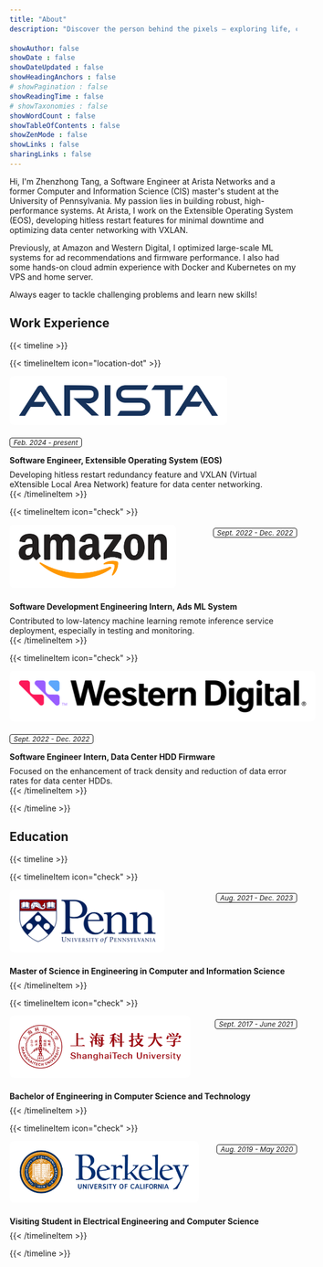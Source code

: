 ```yaml
---
title: "About"
description: "Discover the person behind the pixels – exploring life, coding, and the moments that shape me."

showAuthor: false
showDate : false
showDateUpdated : false
showHeadingAnchors : false
# showPagination : false
showReadingTime : false
# showTaxonomies : false
showWordCount : false
showTableOfContents : false
showZenMode : false
showLinks : false
sharingLinks : false
---
```


Hi, I'm Zhenzhong Tang, a Software Engineer at Arista Networks and a former Computer and Information Science (CIS) master's student at the University of Pennsylvania. My passion lies in building robust, high-performance systems. At Arista, I work on the Extensible Operating System (EOS), developing hitless restart features for minimal downtime and optimizing data center networking with VXLAN.

Previously, at Amazon and Western Digital, I optimized large-scale ML systems for ad recommendations and firmware performance. I also had some hands-on cloud admin experience with Docker and Kubernetes on my VPS and home server.

Always eager to tackle challenging problems and learn new skills!


<style>
/* Convert rem to px: px = rem × base (Typically, base = 16px) */

.experience-logo-date-layout {
  display: flex;
  flex-wrap: wrap;
  justify-content: space-between;
  align-items: flex-start;
  width: 100%;
}

.experience-logo {
  width: 100%;
  margin: 0 1rem 1rem 0;
  padding: 1rem;
  background-color: white;
  border-radius: 0.5rem;
}

.experience-date {
  border: 0.0625rem solid;
  border-radius: 0.25rem;
  margin: 0.375rem 0;
  padding: 0rem 0.375rem;
  font-size: 0.75rem;
  font-style: italic; 
}

.experience-headline {
  font-weight: 700;
  margin: 0.5rem 0;
}

.experience-content {}
</style>

## Work Experience

{{< timeline >}}

{{< timelineItem icon="location-dot" >}}
  <div class="experience-logo-date-layout">
  <img
    src="logos/arista.svg"
    style="max-width: 350px;"
    class="experience-logo nozoom"
  />
  <span class="experience-date">
    Feb. 2024 - present
  </span>
  </div>
  <div class="experience-headline">Software Engineer, Extensible Operating System (EOS)</div>
  <div class="experience-content">Developing hitless restart redundancy feature and VXLAN (Virtual eXtensible Local Area Network) feature for data center networking.</div>
{{< /timelineItem >}}

{{< timelineItem icon="check" >}}
  <div class="experience-logo-date-layout">
    <img
      src="logos/amazon.svg"
      style="max-width: 260px;"
      class="experience-logo nozoom"
    />
    <span class="experience-date">
      Sept. 2022 - Dec. 2022
    </span>
  </div>
  <div class="experience-headline">Software Development Engineering Intern, Ads ML System</div>
  <div class="experience-content">Contributed to low-latency machine learning remote inference service deployment, especially in testing and monitoring.</div>
{{< /timelineItem >}}

{{< timelineItem icon="check" >}}
  <div class="experience-logo-date-layout">
    <img
      src="logos/western_digital.svg"
      style="max-width: 550px;"
      class="experience-logo nozoom"
    />
    <span class="experience-date">
      Sept. 2022 - Dec. 2022
    </span>
  </div>
  <div class="experience-headline">Software Engineer Intern, Data Center HDD Firmware</div>
  <div class="experience-content">Focused on the enhancement of track density and reduction of data error rates for data center HDDs.</div>
{{< /timelineItem >}}

{{< /timeline >}}

## Education

{{< timeline >}}

{{< timelineItem icon="check" >}}
  <div class="experience-logo-date-layout">
    <img
      src="logos/upenn.png"
      style="max-width: 240px;"
      class="experience-logo nozoom"
    />
    <span class="experience-date">
      Aug. 2021 - Dec. 2023
    </span>
  </div>
  <div class="experience-headline">Master of Science in Engineering in Computer and Information Science</div>
{{< /timelineItem >}}

{{< timelineItem icon="check" >}}
  <div class="experience-logo-date-layout">
    <img
      src="logos/shanghaitech.svg"
      style="max-width: 285px;"
      class="experience-logo nozoom"
    />
    <span class="experience-date">
      Sept. 2017 - June 2021
    </span>
  </div>
  <div class="experience-headline">Bachelor of Engineering in Computer Science and Technology</div>
{{< /timelineItem >}}

{{< timelineItem icon="check" >}}
  <div class="experience-logo-date-layout">
    <img
      src="logos/ucberkeley.png"
      style="max-width: 300px;"
      class="experience-logo nozoom"
    />
    <span class="experience-date">
      Aug. 2019 - May 2020
    </span>
  </div>
  <div class="experience-headline">Visiting Student in Electrical Engineering and Computer Science</div>
{{< /timelineItem >}}

{{< /timeline >}}

<!-- ## Projects -->
